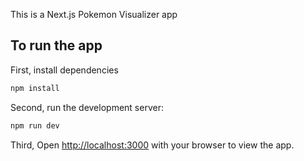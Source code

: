 This is a Next.js Pokemon Visualizer app

## To run the app

First, install dependencies

```bash
npm install
```

Second, run the development server:

```bash
npm run dev
```

Third, Open [http://localhost:3000](http://localhost:3000) with your browser to view the app.
